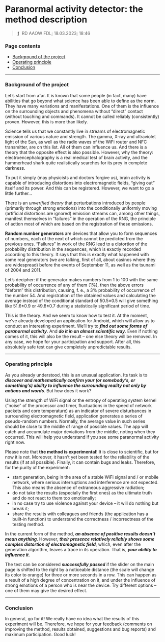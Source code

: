 # Paranormal activity detector: the method description
> **ƒ** &nbsp;RD AAOW FDL; 18.03.2023; 18:46



### Page contents

- [Background of the project](#background-of-the-project)
- [Operating principle](#operating-principle)
- [Conclusion](#conclusion)

---

### Background of the project

Let’s start from afar. It is known that some people (in fact, many) have abilities that go beyond what science
has been able to define as the norm. They have many variations and manifestations. One of them is the influence
on the surrounding objects and phenomena without “direct” contact (without touching and commands). It cannot
be called reliably (consistently) proven. However, this is more than likely.

Science tells us that we constantly live in streams of electromagnetic emission of various nature and strength.
The gamma, X-ray and ultraviolet light of the Sun, as well as the radio waves of the WiFi router and NFC
transmitter, are on this list. All of them can influence us. And there is a theory that the opposite effect
is also possible. However, why the theory: electroencephalography is a real medical test of brain activity,
and the hammerhead shark quite realistically searches for its prey in complete darkness.

To put it simply (may physicists and doctors forgive us), brain activity is capable of introducing distortions
into electromagnetic fields, “giving out” itself and its power. And this can be registered. However, we want
to go a little further...

There is an *unverified theory* that perturbations introduced by people (primarily through strong emotions)
into the conditionally uniformly moving (artificial distortions are ignored) emission streams can, among
other things, manifest themselves in “failures” in the operation of the RNG, the principle of action most
of which are based on the registration of these emissions.

**Random number generators** are devices that allow you to form sequences of numbers, each of the next of which
cannot be predicted from the previous ones. “Failures” in work of the RNG lead to a distortion of the probability
distribution in the sequences, which is exactly recorded according to this theory. It says that this is exactly
what happened with some real generators (we are talking, first of all, about casinos where they are widespread)
before the events of September 11, as well as the tsunami of 2004 and 2011.

Let’s decipher: if the generator makes numbers from 1 to 100 with the same probability of occurrence of any
of them (1%), then the above errors “deform” this distribution, causing, f. e., a 3% probability of occurrence
of the number 54. And registration of the obtained values and calculating the average instead of the conditional
standard of 50.5±0.5 will give something like 51.6±0.9 or 49.8±0.7 during a statistically significant period
of time.

This is the theory. And we seem to know how to test it. At the moment, we’ve already developed an application
for Android, which will allow us to conduct an interesting experiment. We’ll try to ***find out some forms
of paranormal activity***. And ***do it in an almost scientific way***. Even if nothing comes of it, this
will also be the result – one else theory will be removed. In any case, we hope for your participation
and support. After all, this absolutely safe test can give completely unpredictable results.



---

### Operating principle

As you already understood, this is an unusual application. Its task is to ***discover and mathematically
confirm your (or somebody’s, or something’s) ability to influence the surrounding reality not only by actions
and words***. But how does it work?

Using the strength of WiFi signal or the entropy of operating system kernel (“noise” of the processor
and timer, fluctuations in the speed of network packets and core temperature) as an indicator of severe
disturbances in surrounding electromagnetic field, application generates a series of pseudo-random numbers.
Normally, the average value in such series should be close to the middle of range of possible values.
The app will catch and accumulate major deviations from the middle, noting when they occurred. This will
help you understand if you see some paranormal activity right now.

Please note that **the method is experimental**! It is close to scientific, but for now it is not. Moreover,
it hasn’t yet been tested for the reliability of the results (if at all possible). Finally, it can contain
bugs and leaks. Therefore, for the purity of the experiment:

- start generation, being in the area of a stable WiFi signal and / or mobile network, where serious interruptions
and interference are not expected. This also means the absence of extraneous aggressive radiation;
- do not take the results (especially the first ones) as the ultimate truth and do not react to them
too emotionally;
- in no case try to use violence against your device – it will do nothing but break it;
- share the results with colleagues and friends (the application has a built-in function) to understand
the correctness / incorrectness of the testing method.

In the current form of the method, ***an absence of positive results doesn’t mean anything***. However, ***their
presence relatively reliably shows some complex distortion of electromagnetic field***, which, even after
the generation algorithm, leaves a trace in its operation. That is, ***your ability to influence it***.

The test can be considered ***successfully passed*** if the slider on the main page is shifted to the
right by a noticeable distance (the scale will change its color to orange) for three or more seconds
in a row. This can happen as a result of a high degree of concentration on it, and under the influence
of strong emotions of a person who is near the device. Try different options – one of them may give
the desired effect.



---

### Conclusion

In general, go for it! We really have no idea what the results of this experiment will be. Therefore,
we hope for your feedback (comments on improving the method, results obtained, suggestions and bug
reports) and maximum participation. Good luck!
